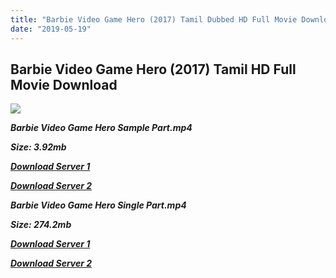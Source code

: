 ```yaml
---
title: "Barbie Video Game Hero (2017) Tamil Dubbed HD Full Movie Download"
date: "2019-05-19"
---
```


## Barbie Video Game Hero (2017) Tamil HD Full Movie Download

![](https://images.moviebuff.com/94cbbafb-1c56-42b3-9ec7-ffdd771dafc3?w=1000)

**_Barbie Video Game Hero Sample Part.mp4_**

**_Size: 3.92mb_**

**_[Download Server 1](http://du1.wetransfer.vip/files/Tamil{3e481fa13b96e298813a968d76478a0dd6887383e8276579d75a86ec60557583}20Dubbed{3e481fa13b96e298813a968d76478a0dd6887383e8276579d75a86ec60557583}20Movies/Tamil{3e481fa13b96e298813a968d76478a0dd6887383e8276579d75a86ec60557583}20Recent{3e481fa13b96e298813a968d76478a0dd6887383e8276579d75a86ec60557583}20Dubbed{3e481fa13b96e298813a968d76478a0dd6887383e8276579d75a86ec60557583}20Movies/Barbie{3e481fa13b96e298813a968d76478a0dd6887383e8276579d75a86ec60557583}20Video{3e481fa13b96e298813a968d76478a0dd6887383e8276579d75a86ec60557583}20Game{3e481fa13b96e298813a968d76478a0dd6887383e8276579d75a86ec60557583}20Hero{3e481fa13b96e298813a968d76478a0dd6887383e8276579d75a86ec60557583}20(2017)/Barbie{3e481fa13b96e298813a968d76478a0dd6887383e8276579d75a86ec60557583}20Video{3e481fa13b96e298813a968d76478a0dd6887383e8276579d75a86ec60557583}20Game{3e481fa13b96e298813a968d76478a0dd6887383e8276579d75a86ec60557583}20Hero{3e481fa13b96e298813a968d76478a0dd6887383e8276579d75a86ec60557583}20(2017){3e481fa13b96e298813a968d76478a0dd6887383e8276579d75a86ec60557583}20BDRip/Barbie{3e481fa13b96e298813a968d76478a0dd6887383e8276579d75a86ec60557583}20Video{3e481fa13b96e298813a968d76478a0dd6887383e8276579d75a86ec60557583}20Game{3e481fa13b96e298813a968d76478a0dd6887383e8276579d75a86ec60557583}20Hero{3e481fa13b96e298813a968d76478a0dd6887383e8276579d75a86ec60557583}20(2017){3e481fa13b96e298813a968d76478a0dd6887383e8276579d75a86ec60557583}20BDRip{3e481fa13b96e298813a968d76478a0dd6887383e8276579d75a86ec60557583}20Sample{3e481fa13b96e298813a968d76478a0dd6887383e8276579d75a86ec60557583}20HD.mp4)_**

**_[Download Server 2](http://du1.wetransfer.vip/files/Tamil{3e481fa13b96e298813a968d76478a0dd6887383e8276579d75a86ec60557583}20Dubbed{3e481fa13b96e298813a968d76478a0dd6887383e8276579d75a86ec60557583}20Movies/Tamil{3e481fa13b96e298813a968d76478a0dd6887383e8276579d75a86ec60557583}20Recent{3e481fa13b96e298813a968d76478a0dd6887383e8276579d75a86ec60557583}20Dubbed{3e481fa13b96e298813a968d76478a0dd6887383e8276579d75a86ec60557583}20Movies/Barbie{3e481fa13b96e298813a968d76478a0dd6887383e8276579d75a86ec60557583}20Video{3e481fa13b96e298813a968d76478a0dd6887383e8276579d75a86ec60557583}20Game{3e481fa13b96e298813a968d76478a0dd6887383e8276579d75a86ec60557583}20Hero{3e481fa13b96e298813a968d76478a0dd6887383e8276579d75a86ec60557583}20(2017)/Barbie{3e481fa13b96e298813a968d76478a0dd6887383e8276579d75a86ec60557583}20Video{3e481fa13b96e298813a968d76478a0dd6887383e8276579d75a86ec60557583}20Game{3e481fa13b96e298813a968d76478a0dd6887383e8276579d75a86ec60557583}20Hero{3e481fa13b96e298813a968d76478a0dd6887383e8276579d75a86ec60557583}20(2017){3e481fa13b96e298813a968d76478a0dd6887383e8276579d75a86ec60557583}20BDRip/Barbie{3e481fa13b96e298813a968d76478a0dd6887383e8276579d75a86ec60557583}20Video{3e481fa13b96e298813a968d76478a0dd6887383e8276579d75a86ec60557583}20Game{3e481fa13b96e298813a968d76478a0dd6887383e8276579d75a86ec60557583}20Hero{3e481fa13b96e298813a968d76478a0dd6887383e8276579d75a86ec60557583}20(2017){3e481fa13b96e298813a968d76478a0dd6887383e8276579d75a86ec60557583}20BDRip{3e481fa13b96e298813a968d76478a0dd6887383e8276579d75a86ec60557583}20Sample{3e481fa13b96e298813a968d76478a0dd6887383e8276579d75a86ec60557583}20HD.mp4)_**

**_Barbie Video Game Hero Single Part.mp4_**

**_Size: 274.2mb_**

**_[Download Server 1](http://du1.wetransfer.vip/files/Tamil{3e481fa13b96e298813a968d76478a0dd6887383e8276579d75a86ec60557583}20Dubbed{3e481fa13b96e298813a968d76478a0dd6887383e8276579d75a86ec60557583}20Movies/Tamil{3e481fa13b96e298813a968d76478a0dd6887383e8276579d75a86ec60557583}20Recent{3e481fa13b96e298813a968d76478a0dd6887383e8276579d75a86ec60557583}20Dubbed{3e481fa13b96e298813a968d76478a0dd6887383e8276579d75a86ec60557583}20Movies/Barbie{3e481fa13b96e298813a968d76478a0dd6887383e8276579d75a86ec60557583}20Video{3e481fa13b96e298813a968d76478a0dd6887383e8276579d75a86ec60557583}20Game{3e481fa13b96e298813a968d76478a0dd6887383e8276579d75a86ec60557583}20Hero{3e481fa13b96e298813a968d76478a0dd6887383e8276579d75a86ec60557583}20(2017)/Barbie{3e481fa13b96e298813a968d76478a0dd6887383e8276579d75a86ec60557583}20Video{3e481fa13b96e298813a968d76478a0dd6887383e8276579d75a86ec60557583}20Game{3e481fa13b96e298813a968d76478a0dd6887383e8276579d75a86ec60557583}20Hero{3e481fa13b96e298813a968d76478a0dd6887383e8276579d75a86ec60557583}20(2017){3e481fa13b96e298813a968d76478a0dd6887383e8276579d75a86ec60557583}20BDRip/Barbie{3e481fa13b96e298813a968d76478a0dd6887383e8276579d75a86ec60557583}20Video{3e481fa13b96e298813a968d76478a0dd6887383e8276579d75a86ec60557583}20Game{3e481fa13b96e298813a968d76478a0dd6887383e8276579d75a86ec60557583}20Hero{3e481fa13b96e298813a968d76478a0dd6887383e8276579d75a86ec60557583}20(2017){3e481fa13b96e298813a968d76478a0dd6887383e8276579d75a86ec60557583}20BDRip{3e481fa13b96e298813a968d76478a0dd6887383e8276579d75a86ec60557583}20Single{3e481fa13b96e298813a968d76478a0dd6887383e8276579d75a86ec60557583}20Part{3e481fa13b96e298813a968d76478a0dd6887383e8276579d75a86ec60557583}20HD.mp4)_**

**_[Download Server 2](http://du1.wetransfer.vip/files/Tamil{3e481fa13b96e298813a968d76478a0dd6887383e8276579d75a86ec60557583}20Dubbed{3e481fa13b96e298813a968d76478a0dd6887383e8276579d75a86ec60557583}20Movies/Tamil{3e481fa13b96e298813a968d76478a0dd6887383e8276579d75a86ec60557583}20Recent{3e481fa13b96e298813a968d76478a0dd6887383e8276579d75a86ec60557583}20Dubbed{3e481fa13b96e298813a968d76478a0dd6887383e8276579d75a86ec60557583}20Movies/Barbie{3e481fa13b96e298813a968d76478a0dd6887383e8276579d75a86ec60557583}20Video{3e481fa13b96e298813a968d76478a0dd6887383e8276579d75a86ec60557583}20Game{3e481fa13b96e298813a968d76478a0dd6887383e8276579d75a86ec60557583}20Hero{3e481fa13b96e298813a968d76478a0dd6887383e8276579d75a86ec60557583}20(2017)/Barbie{3e481fa13b96e298813a968d76478a0dd6887383e8276579d75a86ec60557583}20Video{3e481fa13b96e298813a968d76478a0dd6887383e8276579d75a86ec60557583}20Game{3e481fa13b96e298813a968d76478a0dd6887383e8276579d75a86ec60557583}20Hero{3e481fa13b96e298813a968d76478a0dd6887383e8276579d75a86ec60557583}20(2017){3e481fa13b96e298813a968d76478a0dd6887383e8276579d75a86ec60557583}20BDRip/Barbie{3e481fa13b96e298813a968d76478a0dd6887383e8276579d75a86ec60557583}20Video{3e481fa13b96e298813a968d76478a0dd6887383e8276579d75a86ec60557583}20Game{3e481fa13b96e298813a968d76478a0dd6887383e8276579d75a86ec60557583}20Hero{3e481fa13b96e298813a968d76478a0dd6887383e8276579d75a86ec60557583}20(2017){3e481fa13b96e298813a968d76478a0dd6887383e8276579d75a86ec60557583}20BDRip{3e481fa13b96e298813a968d76478a0dd6887383e8276579d75a86ec60557583}20Single{3e481fa13b96e298813a968d76478a0dd6887383e8276579d75a86ec60557583}20Part{3e481fa13b96e298813a968d76478a0dd6887383e8276579d75a86ec60557583}20HD.mp4)_**
